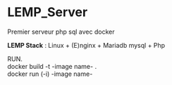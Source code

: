 # LEMP_Server
Premier serveur php sql avec docker

**LEMP Stack** : Linux + (E)nginx + Mariadb mysql + Php    

RUN.  
docker build -t -image name- .   
docker run (-i) -image name-

